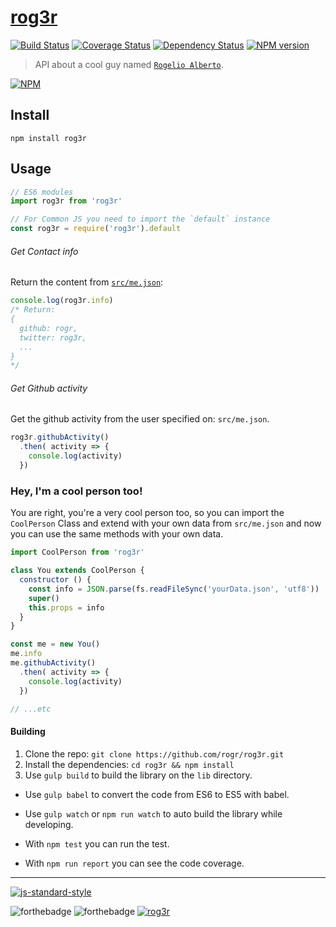 # [rog3r](https://github.com/rogr/rog3r)
[![Build Status](https://travis-ci.org/rogr/rog3r.svg?branch=master)](https://travis-ci.org/rogr/rog3r)
[![Coverage Status](https://coveralls.io/repos/github/rogr/rog3r/badge.svg?branch=master)](https://coveralls.io/github/rogr/rog3r?branch=master)
[![Dependency Status](https://david-dm.org/rogr/rog3r.svg)](https://david-dm.org/rogr/rog3r)
[![NPM version](https://img.shields.io/npm/v/rog3r.svg)](https://www.npmjs.org/package/rog3r)

> API about a cool guy named [`Rogelio Alberto`](https://github.com/rogr).

[![NPM](https://nodei.co/npm/rog3r.png?downloads=true)](https://nodei.co/npm/rog3r/)


## Install
```
npm install rog3r
```

## Usage
```js
// ES6 modules
import rog3r from 'rog3r'

// For Common JS you need to import the `default` instance
const rog3r = require('rog3r').default
```

###### Get Contact info
Return the content from [`src/me.json`](src/me.json):
```js
console.log(rog3r.info)
/* Return:
{
  github: rogr,
  twitter: rog3r,
  ...
}
*/
```

###### Get Github activity
Get the github activity from the user specified on: `src/me.json`.
```js
rog3r.githubActivity()
  .then( activity => {
    console.log(activity)
  })
```

### Hey, I'm a cool person too!
You are right, you're a very cool person too, so you can import the `CoolPerson` Class and extend with your own data from `src/me.json` and now you can use the same methods with your own data.

```js
import CoolPerson from 'rog3r'

class You extends CoolPerson {
  constructor () {
    const info = JSON.parse(fs.readFileSync('yourData.json', 'utf8'))
    super()
    this.props = info
  }
}

const me = new You()
me.info
me.githubActivity()
  .then( activity => {
    console.log(activity)
  })

// ...etc
```

#### Building
1. Clone the repo: `git clone https://github.com/rogr/rog3r.git`
2. Install the dependencies: `cd rog3r && npm install`
3. Use `gulp build` to build the library on the `lib` directory.
  - Use `gulp babel` to convert the code from ES6 to ES5 with babel.
  - Use `gulp watch` or `npm run watch` to auto build the library while developing.

- With `npm test` you can run the test.
- With `npm run report` you can see the code coverage.

---

[![js-standard-style](https://cdn.rawgit.com/feross/standard/master/badge.svg)](https://github.com/feross/standard)

![forthebadge](http://forthebadge.com/images/badges/as-seen-on-tv.svg)
![forthebadge](http://forthebadge.com/images/badges/built-with-love.svg)
[![rog3r](http://i.imgur.com/sbIc3yU.png)](https://github.com/rogr)
